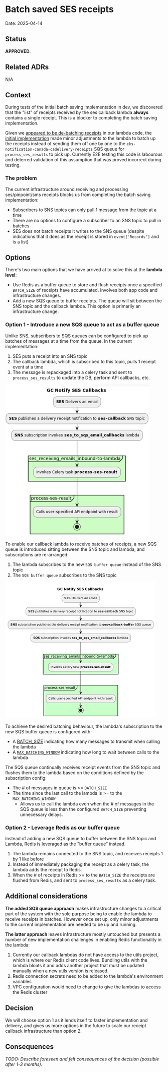 # Batch saved SES receipts

Date: 2025-04-14

## Status

**APPROVED**.


## Related ADRs

N/A

## Context

During tests of the initial batch saving implementation in dev, we discovered that the "list" of receipts received by the ses callback lambda **always** contains a single receipt. This is a blocker to completing the batch saving implementation.

Given we [appeared to be de-batching receipts](https://github.com/cds-snc/notification-lambdas/blob/main/sesemailcallbacks/ses_to_sqs_email_callbacks.py#L17) in our lambda code, the [initial implementation](https://github.com/cds-snc/notification-lambdas/blob/9c7ed0ba304513d9203b5a6af8e02e3cd768c612/sesemailcallbacks/ses_to_sqs_email_callbacks.py#L17) made minor adjustments to the lambda to batch up the receipts instead of sending them off one by one to the `eks-notification-canada-cadelivery-receipts` SQS queue for `process_ses_results` to pick up. Currently E2E testing this code is labourous and deterred validation of this assumption that was proved incorrect during testing.

### The problem
The current infrastructure around receiving and processing ses/pinpoint/sms receipts blocks us from completing the batch saving implementation:
* Subscribers to SNS topics can only pull 1 message from the topic at a time
* There are no options to configure a subscriber to an SNS topic to pull in batches
* SES does not batch receipts it writes to the SNS queue (despite indications that it does as the receipt is stored in `event["Records"]` and is a list)

## Options

There's two main options that we have arrived at to solve this at the **lambda level**:
* Use Redis as a buffer queue to store and flush receipts once a specified `BATCH_SIZE` of receipts have accumulated. Involves both app code and infrastructure changes.
* Add a new SQS queue to buffer receipts. The queue will sit between the SNS topic and the callback lambda. This option is primarily an infrastructure change.

### Option 1 - Introduce a new SQS queue to act as a buffer queue
Unlike SNS, subscribers to SQS queues can be configured to pick up batches of messages at a time from the queue. In the current implementation:

1. SES puts a receipt into an SNS topic
2. The callback lambda, which is subscribed to this topic, pulls 1 receipt event at a time
3. The message is repackaged into a celery task and sent to `process_ses_results` to update the DB, perform API callbacks, etc.

![current implementation](./diagrams/2025-04-14.batch.saved.ses.receipts/current-implementation.png)

To enable our callback lambda to receive batches of receipts, a new SQS queue is introduced sitting between the SNS topic and lambda, and subscriptions are re-arranged:

1. The lambda subscribes to the new `SQS buffer queue` instead of the SNS topic
2. The `SQS buffer queue` subscribes to the SNS topic

![current implementation](./diagrams/2025-04-14.batch.saved.ses.receipts/proposed-added-sqs-queue.png)

To achieve the desired batching behaviour, the lambda's subscription to the new SQS buffer queue is configured with:
- A [BATCH_SIZE](https://registry.terraform.io/providers/hashicorp/aws/latest/docs/resources/lambda_event_source_mapping#batch_size-1) indicating how many messages to transmit when calling the lambda
- A [`MAX_BATCHING_WINDOW`](https://registry.terraform.io/providers/hashicorp/aws/latest/docs/resources/lambda_event_source_mapping#maximum_batching_window_in_seconds-1) indicating how long to wait between calls to the lambda

The SQS queue continually receives receipt events from the SNS topic and flushes them to the lambda based on the conditions defined by the subscription config:
- The # of messages in queue is >= `BATCH_SIZE`
- The time since the last call to the lambda is >= to the `MAX_BATCHING_WINDOW`
    - Allows us to call the lambda even when the # of messages in the SQS queue is less than the configured `BATCH_SIZE` preventing unnecessary delays.


### Option 2 - Leverage Redis as our buffer queue
Instead of adding a new SQS queue to buffer between the SNS topic and Lambda, Redis is leveraged as the "buffer queue" instead.

1. The lambda remains connected to the SNS topic, and receives receipts 1 by 1 like before
2. Instead of immediately packaging the receipt as a celery task, the lambda adds the receipt to Redis.
3. When the # of receipts in Redis >= to the `BATCH_SIZE` the receipts are flushed from Redis, and sent to `process_ses_results` as a celery task.

## Additional considerations

**The added SQS queue approach** makes infrastructure changes to a critical part of the system with the sole purpose being to enable the lambda to receive receipts in batches. However once set up, only minor adjustments to the current implementation are needed to be up and running.

**The latter approach** leaves infrastructure mostly untouched but presents a number of new implementation challenges in enabling Redis functionality in the lambda:
1. Currently our callback lambdas do not have access to the utils project, which is where our Redis client code lives. Bundling utils with the lambda bloats it and adds another project that must be updated manually when a new utils version is released.
2. Redis connection secrets need to be added to the lambda's environment variables
3. VPC configuration would need to change to give the lambdas to access the Redis cluster

## Decision

We will choose option 1 as it lends itself to faster implementation and delivery, and gives us more options in the future to scale our receipt callback infrastructure than option 2.

## Consequences

_TODO: Describe foreseen and felt consequences of the decision (possible after 1-3 months)._
